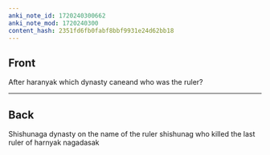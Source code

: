 ```yaml
---
anki_note_id: 1720240300662
anki_note_mod: 1720240300
content_hash: 2351fd6fb0fabf8bbf9931e24d62bb18
---
```


## Front

After haranyak which dynasty caneand who was the ruler?

<hr/>

## Back

Shishunaga dynasty on the name of the ruler shishunag who killed the last ruler of harnyak nagadasak